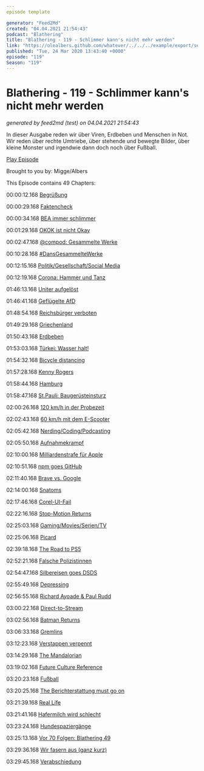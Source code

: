 ```yaml
---
episode template

generator: "Feed2Md"
created: "04.04.2021 21:54:43"
podcast: "Blathering"
title: "Blathering - 119 - Schlimmer kann's nicht mehr werden"
link: "https://olealbers.github.com/whatever/../../../example/export/seasons/5/2020/3/Blathering - 119 - Schlimmer kann's nicht mehr werden.md"
published: "Tue, 24 Mar 2020 13:43:40 +0000"
episode: "119"
Season: "119"
---
```


# Blathering - 119 - Schlimmer kann's nicht mehr werden
_generated by feed2md (test) on 04.04.2021 21:54:43_

In dieser Ausgabe reden wir über Viren, Erdbeben und Menschen in Not. Wir reden über rechte Umtriebe, über stehende und bewegte Bilder, über kleine Monster und irgendwie dann doch noch über Fußball.

[Play Episode](https://www.blathering.de/podlove/file/1163/s/feed/c/mp3/blathering_119.mp3)

Brought to you by: Migge/Albers

This Episode contains 49 Chapters:


00:00:12.168 [Begrüßung]()

00:00:29.168 [Faktencheck]()

00:00:34.168 [BEA immer schlimmer](https://www.golem.de/news/elektronisches-anwaltspostfach-anwaelte-genervt-von-dauerproblemen-mit-bea-2003-147327.html)

00:01:29.168 [OKOK ist nicht Okay](https://play.google.com/store/apps/details?id=com.chipsea.btcontrol.en&hl=de)

00:02:47.168 [@compod: Gesammelte Werke](https://twitter.com/search?q=(from%3Acompod)%20(%40blathering_pod)%20until%3A2020-03-24%20since%3A2020-03-17&src=typed_query&f=live)

00:10:28.168 [#DansGesammelteWerke](https://twitter.com/search?q=(from%3Aevildanwallace)%20(%40blathering_pod)%20until%3A2020-03-24%20since%3A2020-03-17&src=typed_query&f=live)

00:12:15.168 [Politik/Gesellschaft/Social Media]()

00:12:19.168 [Corona: Hammer und Tanz](https://medium.com/tomas-pueyo/coronavirus-der-hammer-und-der-tanz-abf9015cb2af)

01:46:13.168 [Uniter aufgelöst](https://www.stern.de/politik/deutschland/uniter-anfuehrer-hannibal-ruehmt-sich-fuer-unterwanderung-9182356.html)

01:46:41.168 [Geflügelte AfD](https://taz.de/Rechtsextremer-Fluegel-und-die-AfD/!5673053/)

01:48:54.168 [Reichsbürger verboten](https://www.derstandard.at/story/2000115919581/deutschland-verbietet-erstmal-eine-reichsbuerger-gruppe)

01:49:29.168 [Griechenland](https://taz.de/Covid-19-und-die-Fluechtlinge/!5670373/)

01:50:43.168 [Erdbeben](https://www.t-online.de/nachrichten/panorama/katastrophen/id_87568970/zagreb-in-kroatien-zwei-erdbeben-am-sonntag-15-jaehriges-todesopfer.html)

01:53:03.168 [Türkei: Wasser halt!](https://twitter.com/RojavaIC/status/1241710666966327297?s=19)

01:54:32.168 [Bicycle distancing](https://hamburg1.de/nachrichten/44212/ADFC_begruesst_die_neue_StVO.html)

01:57:28.168 [Kenny Rogers](https://de.wikipedia.org/wiki/Kenny_Rogers)

01:58:44.168 [Hamburg]()

01:58:47.168 [St.Pauli: Baugerüsteinsturz](https://hamburg1.de/nachrichten/44227/Bauarbeiter_ums_Leben_gekommen.html)

02:00:26.168 [120 km/h in der Probezeit](https://www.mopo.de/hamburg/polizei/in-hamburg-polizei-auf-raser-jagd---erschreckende-ergebnisse-36450562)

02:02:43.168 [60 km/h mit dem E-Scooter](https://www.presseportal.de/blaulicht/pm/6337/4553840)

02:05:42.168 [Nerding/Coding/Podcasting]()

02:05:50.168 [Aufnahmekrampf](https://sendegate.de/t/studio-link-standalone-v19-09-0-beta/9627)

02:10:00.168 [Milliardenstrafe für Apple](https://www.tagesschau.de/wirtschaft/apple-317.html)

02:10:51.168 [npm goes GitHub](https://github.blog/2020-03-16-npm-is-joining-github/)

02:11:40.168 [Brave vs. Google](https://www.zdnet.de/88377896/brave-zeigt-google-wegen-verletzung-der-dsgvo-an/)

02:14:00.168 [Snatoms](https://twitter.com/tmigge/status/1240281336956489728)

02:17:46.168 [Corel-UI-Fail](https://twitter.com/tmigge/status/1240535873432756224)

02:22:16.168 [Stop-Motion Returns](https://twitter.com/tmigge/status/1242080042169053189)

02:25:03.168 [Gaming/Movies/Serien/TV]()

02:25:06.168 [Picard](https://memory-alpha.fandom.com/wiki/Altan_Inigo_Soong)

02:39:18.168 [The Road to PS5](https://www.youtube.com/watch?v=ph8LyNIT9sg)

02:52:21.168 [Falsche Polizistinnen](https://uebermedien.de/47243/sat-1-schickt-falsche-polizisten-nach-connewitz-und-hat-nun-aerger-mit-dem-gesetz/)

02:54:47.168 [Silbereisen goes DSDS](https://www.derstandard.at/story/2000115967009/nach-naidoo-rauswurf-wird-florian-silbereisen-juror-bei-deutschland-sucht)

02:55:49.168 [Depressing](https://twitter.com/stammtischphilo/status/1241073884297920513)

02:56:55.168 [Richard Ayoade & Paul Rudd](https://www.youtube.com/watch?v=wI5vqa2ds9g)

03:00:22.168 [Direct-to-Stream](https://www.cnet.com/news/amazon-launches-prime-video-cinema-hub-to-corral-new-theater-releases/)

03:02:56.168 [Batman Returns](https://de.wikipedia.org/wiki/Batmans_R%C3%BCckkehr)

03:06:33.168 [Gremlins](https://de.wikipedia.org/wiki/Gremlins_%E2%80%93_Kleine_Monster)

03:12:23.168 [Verstappen verpennt](https://www.golem.de/news/autorennen-rennsportler-fahren-im-homeoffice-2003-147292-2.html)

03:14:29.168 [The Mandalorian](https://de.wikipedia.org/wiki/The_Mandalorian)

03:19:02.168 [Future Culture Reference](https://twitter.com/tmigge/status/1241981795962368000)

03:20:23.168 [Fußball]()

03:20:25.168 [The Berichterstattung must go on](https://uebermedien.de/47350/welt-und-t-online-bereiten-sich-auf-heisses-fussball-wochenende-vor/)

03:21:39.168 [Real Life]()

03:21:41.168 [Hafermilch wird schlecht](https://twitter.com/stammtischphilo/status/1241307003500351488)

03:23:24.168 [Hundespaziergänge](https://twitter.com/tmigge/status/1241789032083927056)

03:25:13.168 [Vor 70 Folgen: Blathering 49](https://www.blathering.de/2018/04/blathering-049-humor-ist-wenn-man-trotzdem-lacht/)

03:29:36.168 [Wir fasern aus (ganz kurz)]()

03:29:45.168 [Verabschiedung]()


